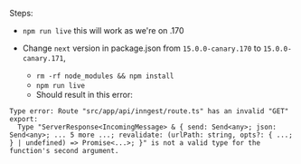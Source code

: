 Steps:

* `npm run live` this will work as we're on .170

* Change `next` version in package.json from `15.0.0-canary.170` to `15.0.0-canary.171`,
  * `rm -rf node_modules && npm install`
  * `npm run live`
  * Should result in this error:
```
Type error: Route "src/app/api/inngest/route.ts" has an invalid "GET" export:
  Type "ServerResponse<IncomingMessage> & { send: Send<any>; json: Send<any>; ... 5 more ...; revalidate: (urlPath: string, opts?: { ...; } | undefined) => Promise<...>; }" is not a valid type for the function's second argument.
```


